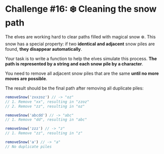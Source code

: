 # Challenge #16: ❄️ Cleaning the snow path

The elves are working hard to clear paths filled with magical snow ❄️. This snow has a special property: if two **identical and adjacent** snow piles are found, **they disappear automatically**.

Your task is to write a function to help the elves simulate this process. **The path is represented by a string and each snow pile by a character**.

You need to remove all adjacent snow piles that are the same **until no more moves are possible**.

The result should be the final path after removing all duplicate piles:

```js
removeSnow('zxxzoz') // -> "oz"
// 1. Remove "xx", resulting in "zzoz"
// 2. Remove "zz", resulting in "oz"

removeSnow('abcdd') // -> "abc"
// 1. Remove "dd", resulting in "abc"

removeSnow('zzz') // -> "z"
// 1. Remove "zz", resulting in "z"

removeSnow('a') // -> "a"
// No duplicate piles
```
